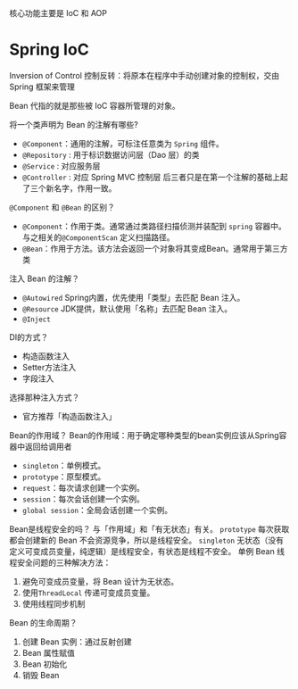 核心功能主要是 IoC 和 AOP 

# Spring IoC
Inversion of Control 控制反转：将原本在程序中手动创建对象的控制权，交由 Spring 框架来管理

Bean 代指的就是那些被 IoC 容器所管理的对象。

将一个类声明为 Bean 的注解有哪些?
- `@Component`：通用的注解，可标注任意类为 `Spring` 组件。
- `@Repository` : 用于标识数据访问层（Dao 层）的类
- `@Service` : 对应服务层
- `@Controller` : 对应 Spring MVC 控制层
后三者只是在第一个注解的基础上起了三个新名字，作用一致。

`@Component` 和 `@Bean` 的区别？
- `@Component`：作用于类。通常通过类路径扫描侦测并装配到 `spring` 容器中。与之相关的`@ComponentScan` 定义扫描路径。
- `@Bean`：作用于方法。该方法会返回一个对象将其变成Bean。通常用于第三方类

注入 Bean 的注解？
- `@Autowired` Spring内置，优先使用「类型」去匹配 Bean 注入。
- `@Resource` JDK提供，默认使用「名称」去匹配 Bean 注入。
- `@Inject` 

DI的方式？
- 构造函数注入
- Setter方法注入
- 字段注入

选择那种注入方式？
- 官方推荐「构造函数注入」

Bean的作用域？
Bean的作用域：用于确定哪种类型的bean实例应该从Spring容器中返回给调用者
- `singleton`：单例模式。  
- `prototype`：原型模式。  
- `request`：每次请求创建一个实例。  
- `session`：每次会话创建一个实例。  
- `global session`：全局会话创建一个实例。

Bean是线程安全的吗？
与「作用域」和「有无状态」有关。
`prototype` 每次获取都会创建新的 Bean 不会资源竞争，所以是线程安全。
`singleton` 无状态（没有定义可变成员变量，纯逻辑）是线程安全，有状态是线程不安全。
单例 Bean 线程安全问题的三种解决方法：
1. 避免可变成员变量，将 Bean 设计为无状态。
2. 使用`ThreadLocal` 传递可变成员变量。
3. 使用线程同步机制

Bean 的生命周期？
1. 创建 Bean 实例：通过反射创建
2. Bean 属性赋值
3. Bean 初始化
4. 销毁 Bean 